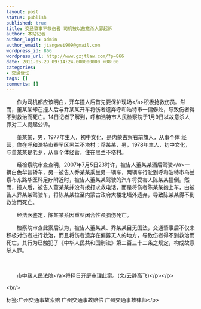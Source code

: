 ```yaml
---
layout: post
status: publish
published: true
title: 交通肇事不救伤者 司机被以故意杀人罪起诉
author: 本站记者
author_login: admin
author_email: jiangwei909@gmail.com
wordpress_id: 866
wordpress_url: http://www.gzjtlaw.com/?p=866
date: 2011-05-29 09:14:24.000000000 +08:00
categories:
- 交通诉讼
tags: []
comments: []
---
```

<p><p>　　作为司机都应该明白，开车撞人后首先要<a>保护现场<&#47;a>积极抢救伤员。然而，董某某却在撞人后与乔某某开车将伤者遗弃呼和浩特市一偏僻处，导致伤者得不到救治而死亡。14日记者了解到，呼和浩特市人民检察院于1月9日以故意杀人罪对二人提起公诉。<p>　　董某某，男，1977年生人，初中文化，是内蒙古察右前旗人，从事个体 经营，住在呼和浩特市赛罕区黑兰不塔村；乔某某，男，1978年生人，初中文化，与董某某是老乡，从事个体经营，住在黑兰不塔村。<p>　　经检察院审查查明，2007年7月5日23时许，被告人董某某酒后<a>驾驶<&#47;a>一辆白色华普轿车，另一被告人乔某某乘坐另一辆车，两辆车行驶到呼和浩特市乌兰察布东路华医科足疗附近时，被告人董某某驾驶的汽车将受害人陈某某撞倒。然而，撞人后，被告人董某某并没有拨打求救电话，而是将伤者陈某某抱上车，由被告人乔某某驾驶车，将陈某某拉至内蒙古政府大楼北墙外遗弃，导致陈某某得不到救治而死亡。<p>　　经法医鉴定，陈某某系因重型闭合性颅脑伤死亡。<p>　　检察院审查此案后认为，被告人董某某、乔某某目无国法，交通肇事后不仅未积极对伤者进行救治，而且将伤者遗弃在偏僻无人的地方，导致伤者得不到救治而死亡，其行为已触犯了《中华人民共和国刑法》第二百三十二条之规定，构成故意杀人罪。<br><p>　　<p>　　市中级<a>人民法院<&#47;a>将择日开庭审理此案。(文&#47;云静高飞)<&#47;p><&#47;p><br&#47;><p>标签:广州交通事故索赔 广州交通事故赔偿 广州交通事故律师<&#47;p>
